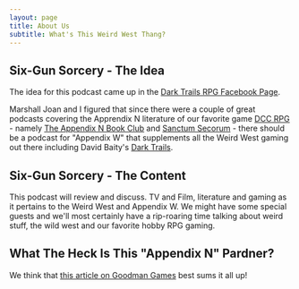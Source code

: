 ```yaml
---
layout: page
title: About Us
subtitle: What's This Weird West Thang?
---
```


## Six-Gun Sorcery - The Idea

The idea for this podcast came up in the [Dark Trails RPG Facebook Page](https://www.facebook.com/groups/darktrailsrpg).

Marshall Joan and I figured that since there were a couple of great podcasts covering the Apprendix N literature of our favorite game [DCC RPG](https://goodman-games.com/dungeon-crawl-classics-rpg/) - namely [The Appendix N Book Club](http://www.appendixnbookclub) and [Sanctum Secorum](https://www.sanctum.media) - there should be a podcast for "Appendix W" that supplements all the Weird West gaming out there including David Baity's [Dark Trails](http://www.darktrailsrpg.com).

## Six-Gun Sorcery - The Content

This podcast will review and discuss. TV and Film, literature and gaming as it pertains to the Weird West and Appendix W. We might have some special guests and we'll most certainly have a rip-roaring time talking about weird stuff, the wild west and our favorite hobby RPG gaming.

## What The Heck Is This "Appendix N" Pardner?

We think that [this article on Goodman Games](https://goodman-games.com/blog/2018/03/26/what-is-appendix-n/) best sums it all up!
